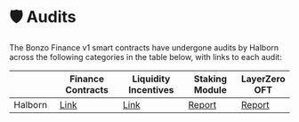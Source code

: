 # 🛡️ Audits

The Bonzo Finance v1 smart contracts have undergone audits by Halborn across the following categories in the table below, with links to each audit:

<table><thead><tr><th width="90.1640625"></th><th width="171.8984375">Finance Contracts</th><th width="174.30859375">Liquidity Incentives</th><th width="150.39453125">Staking Module</th><th>LayerZero OFT</th></tr></thead><tbody><tr><td>Halborn</td><td><a href="https://www.halborn.com/audits/bonzo/finance-contracts">Link</a></td><td><a href="https://www.halborn.com/audits/bonzo/finance-contracts">Link</a></td><td><a href="https://files.gitbook.com/v0/b/gitbook-x-prod.appspot.com/o/spaces%2FRfK3lCSOewdMJ6MlbF1B%2Fuploads%2FVzy3zOrWNp6itHRUZP12%2FBonzo_Finance_Staking_Module_Smart_Contract_Security_Assessment.pdf?alt=media&#x26;token=3de512a0-04f0-4d24-afb2-3f90f8b00ae2">Report</a></td><td><a href="https://files.gitbook.com/v0/b/gitbook-x-prod.appspot.com/o/spaces%2FRl3dkXEKv1yqGhH70g65%2Fuploads%2FJXDsFP3pOPr7VUS9BCMx%2FLayerZero%20OFT%20Connector%20Audit.pdf?alt=media&#x26;token=018ef982-4900-4102-aad4-15f26b92a096">Report</a></td></tr></tbody></table>
